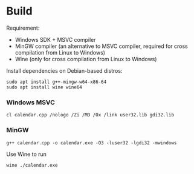 # Build
Requirement:
-    Windows SDK + MSVC compiler
-    MinGW compiler (an alternative to MSVC compiler, required for cross compilation from Linux to Windows)
-    Wine (only for cross compilation from Linux to Windows)

Install dependencies on Debian-based distros:

    sudo apt install g++-mingw-w64-x86-64
    sudo apt install wine wine64
### Windows MSVC
    cl calendar.cpp /nologo /Zi /MD /Ox /link user32.lib gdi32.lib
### MinGW
    g++ calendar.cpp -o calendar.exe -O3 -luser32 -lgdi32 -mwindows
Use Wine to run

    wine ./calendar.exe
